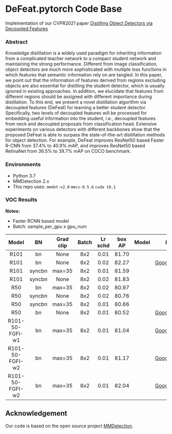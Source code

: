 # DeFeat.pytorch Code Base

Implementation of our CVPR2021 paper [Distilling Object Detectors via Decoupled Features](https://arxiv.org/pdf/2103.14475.pdf)

### Abstract

Knowledge distillation is a widely used paradigm for inheriting information from a complicated teacher network to a compact student network and maintaining the strong performance. Different from image classification, object detectors are much more sophisticated with multiple loss functions in which features that semantic information rely on are tangled. In this paper, we point out that the information of features derived from regions excluding objects are also essential for distilling the student detector, which is usually ignored in existing approaches. In addition, we elucidate that features from different regions should be assigned with different importance during distillation. To this end, we present a novel distillation algorithm via decoupled features (DeFeat) for learning a better student detector. Specifically, two levels of decoupled features will be processed for embedding useful information into the student, i.e., decoupled features from neck and decoupled proposals from classification head. Extensive experiments on various detectors with different backbones show that the proposed DeFeat is able to surpass the state-of-the-art distillation methods for object detection. For example, DeFeat improves ResNet50 based Faster R-CNN from 37.4% to 40.9% mAP, and improves ResNet50 based RetinaNet from 36.5% to 39.7% mAP on COCO benchmark. 

### Environments
- Python 3.7
- MMDetection 2.x
- This repo uses: `mmdet-v2.0` `mmcv-0.5.6` `cuda 10.1`

### VOC Results

**Notes:**

- Faster RCNN based model
- Batch: sample_per_gpu x gpu_num


| Model | BN | Grad clip | Batch | Lr schd | box AP | Model | Log |
|:-----:|:--:|:---------:|:-----:|:-------:|:------:|:-----:|:---:|
| R101  | bn | None      |  8x2  | 0.01    | 81.70  | |     |
| R101  | bn | None      |  8x2  | 0.02    | 82.27  | | [GoogleDrive](https://drive.google.com/file/d/1KqmlLZMWxa264Z-PjFLD08iw_lmiFyDK/view?usp=sharing) |
| R101  | syncbn | max=35 | 8x2  | 0.01    | 81.59  | |     |
| R101  | syncbn | None  |  8x2  | 0.02    | 81.83  | |     |
| R50   | bn | max=35    |  8x2  | 0.02    | 80.97  | |     |
| R50   | syncbn | None  |  8x2  | 0.02    | 80.76  | |     |
| R50   | syncbn | max=35 | 8x2  | 0.01    | 80.66  | |     |
| R50   | bn | None      |  8x2  | 0.01    | 80.52  | | [GoogleDrive](https://drive.google.com/file/d/16-trLtFphZQegdf0aB9QCndo2m8Owndg/view?usp=sharing) |
| R101-50-FGFI-w1 | bn | max=35 | 8x2  | 0.01    | 81.04 | |  [GoogleDrive](https://drive.google.com/file/d/1xUjBUrx54-r6byDH0vs-YkNsz2l0F8ZJ/view?usp=sharing)   |
| R101-50-FGFI-w2 | bn | max=35 | 8x2  | 0.01    | 81.17 | | [GoogleDrive](https://drive.google.com/file/d/1YKsDP87zNIJp9ucITL6v_T1OpuHbWbuA/view?usp=sharing)    |
| R101-50-FGFI-w2 | bn | max=35 | 8x2  | 0.01    | 82.04 | | [GoogleDrive](https://drive.google.com/file/d/1_80QQVhXgjydHjZvMCt2pdKQaL9sW-rC/view?usp=sharing)    |


## Acknowledgement
Our code is based on the open source project [MMDetection](https://github.com/open-mmlab/mmdetection).
